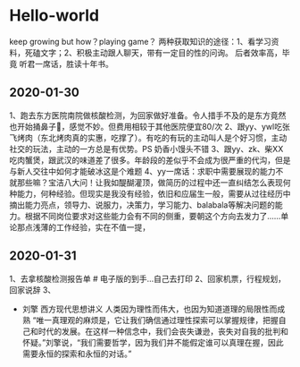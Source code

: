# Hello-world
keep growing
but how？playing game？
两种获取知识的途径：1、看学习资料，死磕文字；2、积极主动跟人聊天，带有一定目的性的问询。
后者效率高，毕竟 听君一席话，胜读十年书。

## 2020-01-30
1、跑去东方医院南院做核酸检测，为回家做好准备。令人措手不及的是东方竟然也开始捅鼻子👃，感觉不妙。但费用相较于其他医院便宜80/次
2、跟yy、ywl吃张飞烤肉（东北烤肉真的实惠，吃撑了）。有吃的有玩的主动叫人是个好习惯，主动社交的玩法，主动的一方总是有优势。PS 奶香小馒头不错
3、跟yy、zk、柴XX吃肉蟹煲，跟武汉的味道差了很多。年龄段的差似乎不会成为很严重的代沟，但是与新人交往中如何才能破冰这是个难题
4、yy一席话：求职中需要展现的能力不就那些嘛？宝洁八大问！让我如醍醐灌顶，做简历的过程中还一直纠结怎么表现何种能力，何种经验。但现实是我没有经验，依旧和应届生一般，需要从过往经历中摘出能力亮点，领导力、说服力，决策力，学习能力、balabala等解决问题的能力。根据不同岗位要求对这些能力会有不同的侧重，要朝这个方向去发力了……单论那点浅薄的工作经验，实在不值一提，

## 2020-01-31
1、去拿核酸检测报告单 # 电子版的到手…自己去打印
2、回家机票，行程规划，回家说辞
3、
- 刘擎 西方现代思想讲义
人类因为理性而伟大，也因为知道道理的局限性而成熟
    “唯一真理观的麻烦是，它让我们确信通过理性探索可以掌握规律，把握自己和时代的发展。在这样一种信念中，我们会丧失谦逊，丧失对自我的批判和怀疑。”刘擎说，“我们需要哲学，因为我们并不能假定谁可以真理在握，因此需要永恒的探索和永恒的对话。”
